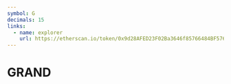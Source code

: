 ```yaml
---
symbol: G
decimals: 15
links:
  - name: explorer
    url: https://etherscan.io/token/0x9d28AFED23F02Ba3646f85766484BF576f6918A8
---
```


# GRAND
